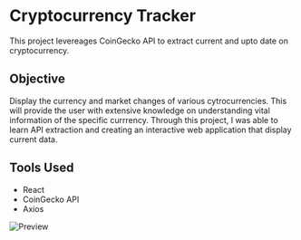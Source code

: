 # Cryptocurrency Tracker

This project levereages CoinGecko API to extract current and upto date on cryptocurrency. 

## Objective ##
Display the currency and market changes of various cytrocurrencies. This will provide the user with extensive knowledge on understanding vital information of the specific currrency. Through this project, I was able to learn API extraction and creating an interactive web application that display current data. 

## Tools Used ##
* React
* CoinGecko API
* Axios


![Preview](https://user-images.githubusercontent.com/42366823/105231169-77b96d80-5b34-11eb-8f9d-b9120b4d975d.png)
